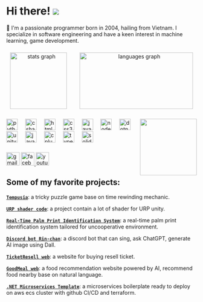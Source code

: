 Hi there! ![](https://user-images.githubusercontent.com/18350557/176309783-0785949b-9127-417c-8b55-ab5a4333674e.gif)
============================================================================================================================
🔧 I'm a passionate programmer born in 2004, hailing from Vietnam. I specialize in software engineering and have a keen interest in machine learning, game development.

###

<div align="center">
  <img src="https://github-readme-stats.vercel.app/api?username=Vkev&hi…e_animations=false&theme=dracula&locale=en&hide_border=false" height="150" alt="stats graph" style="margin-right: 15px;" />
  <img src="https://github-readme-stats.vercel.app/api/top-langs?userna…ard_width=320&langs_count=10&theme=dracula&hide_border=false" height="150" width="300" alt="languages graph" style="margin-left: 15px;"/>
</div>

###

<img align="right" height="150" src="https://media1.tenor.com/m/WrOlPBLlU9wAAAAC/anime-rikka-finger-spin.gif"  />

###

<div align="left">
  <img src="https://cdn.jsdelivr.net/gh/devicons/devicon/icons/python/python-original.svg" height="30" alt="python logo"  />
  <img width="12" />
  <img src="https://cdn.jsdelivr.net/gh/devicons/devicon/icons/csharp/csharp-original.svg" height="30" alt="csharp logo"  />
  <img width="12" />
  <img src="https://cdn.jsdelivr.net/gh/devicons/devicon/icons/html5/html5-original.svg" height="30" alt="html5 logo"  />
  <img width="12" />
  <img src="https://cdn.jsdelivr.net/gh/devicons/devicon/icons/css3/css3-original.svg" height="30" alt="css3 logo"  />
  <img width="12" />
  <img src="https://cdn.jsdelivr.net/gh/devicons/devicon/icons/javascript/javascript-original.svg" height="30" alt="javascript logo"  />
  <img width="12" />
  <img src="https://cdn.jsdelivr.net/gh/devicons/devicon/icons/nodejs/nodejs-original.svg" height="30" alt="nodejs logo"  />
  <img width="12" />
  <img src="https://cdn.jsdelivr.net/gh/devicons/devicon/icons/dotnetcore/dotnetcore-original.svg" height="30" alt="dotnetcore logo"  />
  <img width="12" />
  <img src="https://cdn.jsdelivr.net/gh/devicons/devicon/icons/unity/unity-original.svg" height="30" alt="unity logo"  />
  <img width="12" />
  <img src="https://cdn.jsdelivr.net/gh/devicons/devicon/icons/java/java-original.svg" height="30" alt="java logo"  />
  <img width="12" />
  <img src="https://cdn.jsdelivr.net/gh/devicons/devicon/icons/cplusplus/cplusplus-original.svg" height="30" alt="cplusplus logo"  />
  <img width="12" />
  <img src="https://cdn.jsdelivr.net/gh/devicons/devicon/icons/typescript/typescript-original.svg" height="30" alt="typescript logo"  />
  <img width="12" />
  <img src="https://cdn.jsdelivr.net/gh/devicons/devicon/icons/solidity/solidity-original.svg" height="30" alt="solidity logo"  />
</div>

###

<div align="left">
<img src="https://img.shields.io/static/v1?message=huynhkhang7452&log…color=D14836&logoColor=white&labelColor=&style=for-the-badge" height="35" alt="gmail logo"  />
  <a href="https://www.facebook.com/profile.php?id=100087106733569" target="_blank">
    <img src="https://img.shields.io/static/v1?message=Facebook&logo=face…color=1877F2&logoColor=white&labelColor=&style=for-the-badge" height="35" alt="facebook logo"  />
  </a>
  <a href="https://www.youtube.com/@HuynhKhang7452" target="_blank">
    <img src="https://img.shields.io/static/v1?message=Youtube&logo=youtu…color=FF0000&logoColor=white&labelColor=&style=for-the-badge" height="35" alt="youtube logo"  />
  </a>
</div>

###

## Some of my favorite projects:

**[`Tempusia`](https://store.steampowered.com/app/2054730/Tempusia/)**: a tricky puzzle game base on time rewinding mechanic.

**[`URP shader code`](https://github.com/VKev/Unity-URP-Shaders-Code)**: a project contain a lot of shader for URP unity.

**[`Real-Time Palm Print Identification System`](https://github.com/VKev/Real-Time-Palm-Print-Identification-System)**: a real-time palm print identification system tailored for uncooperative environment.

**[`Discord bot Rin-chan`](https://github.com/VKev/Discord-bot-Rin-chan)**: a discord bot that can sing, ask ChatGPT, generate AI image using Dall.

**[`TicketResell web`](https://github.com/VKev/TicketResell_Web)**: a website for buying resell ticket.

**[`GoodMeal web`](https://github.com/VKev/GoodMeal-AI-Food-Recommendation-Web-App)**: a food recommendation website powered by AI, recommend food nearby base on natural language.

**[`.NET Microservices Template`](https://github.com/VKev/Microservices-Dot-Net-Template)**: a microservices boilerplate ready to deploy on aws ecs cluster with github CI/CD and terraform.
